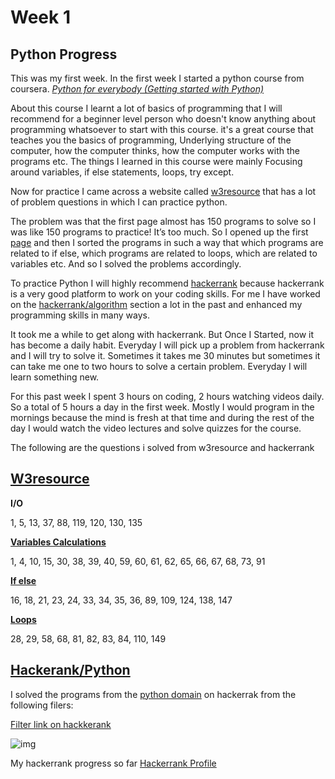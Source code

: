 # **Week 1**

## Python Progress
This was my first week. In the first week I started a python course from coursera. 
*[Python for everybody (Getting started with Python)](https://www.coursera.org/learn/python?specialization=python)*

About this course I  learnt a lot of basics of programming that I will recommend for a beginner level person who doesn't know anything about programming whatsoever to start with this course. it's a great course that teaches you the basics of programming, Underlying structure of the computer, how the computer thinks, how the computer works with the programs etc.
The things I learned in  this course were mainly Focusing around variables, if else statements, loops, try except.

Now for practice I came across a website called [w3resource](https://www.w3resource.com/python-exercises/) that has a lot of problem questions in which I can practice python.

The problem was that the first page almost has 150 programs to solve so I was like 150 programs to practice! It’s too much.
So I opened up  the first [page](https://www.w3resource.com/python-exercises/python-basic-exercises.php) and then I  sorted the programs in such a way that which programs are related to if else,  which programs are related to loops, which are related to variables etc. And so I solved the problems accordingly.

To practice Python I will highly recommend [hackerrank](hackerrank.com) because hackerrank is a very good platform to work on your coding skills. For me I have worked on the [hackerrank/algorithm](https://www.hackerrank.com/domains/algorithms) section a lot in the past and enhanced my programming skills in many ways. 

It took me a while to get along with hackerrank.  But Once I Started, now it has become a daily habit. Everyday I will pick up  a problem from hackerrank and I will try to solve it. Sometimes it takes me 30 minutes but sometimes it can take me one to two hours to solve a certain problem.
Everyday I will learn something new.  

For this past week I spent 3 hours on coding, 2 hours watching videos daily.
So a total of 5 hours a day in the first week. Mostly I would program in the mornings because the mind is fresh at that time and during the rest of the day I would watch the video lectures and solve quizzes for the course.


The following are the questions i solved from w3resource and hackerrank
## [W3resource](https://www.w3resource.com/python-exercises/python-basic-exercises.php)
**I/O**

1, 5, 13, 37, 88, 119, 120, 130, 135

[**Variables Calculations**](https://github.com/habibanalytics/Python_Exercises/blob/master/Variables_and_I_O.ipynb)

1, 4, 10, 15, 30, 38, 39, 40, 59, 60, 61, 62, 65, 66, 67, 68, 73, 91

[**If else**](https://github.com/habibanalytics/Python_Exercises/blob/master/If%20Else.ipynb)

16, 18, 21, 23, 24, 33, 34, 35, 36, 89, 109, 124, 138, 147

[**Loops**](https://github.com/habibanalytics/Python_Exercises/blob/master/Loops.ipynb)

28, 29, 58, 68, 81, 82, 83, 84, 110, 149


## [Hackerank/Python](https://www.hackerrank.com/domains/python)
I solved the programs from the [python domain](https://www.hackerrank.com/domains/python) on hackerrak from the following filers:

[Filter link on hackkerank](https://www.hackerrank.com/domains/python?filters%5Bsubdomains%5D%5B%5D=py-introduction)

![img](https://github.com/habibanalytics/6-Months-Towards-Data-Science/blob/master/images/hackerrank.png)

My hackerrank progress so far [Hackerrank Profile](https://www.hackerrank.com/habibanalytics?hr_r=1)

